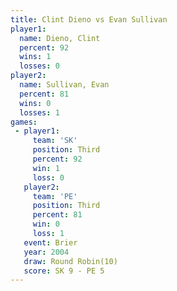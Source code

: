 ```yaml
---
title: Clint Dieno vs Evan Sullivan
player1:              
  name: Dieno, Clint  
  percent: 92         
  wins: 1             
  losses: 0           
player2:              
  name: Sullivan, Evan
  percent: 81         
  wins: 0             
  losses: 1           
games:
 - player1:         
     team: 'SK'     
     position: Third
     percent: 92    
     win: 1         
     loss: 0        
   player2:         
     team: 'PE'     
     position: Third
     percent: 81    
     win: 0         
     loss: 1        
   event: Brier         
   year: 2004           
   draw: Round Robin(10)
   score: SK 9 - PE 5   
---
```

